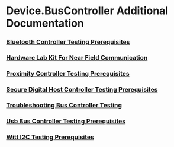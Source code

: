 # Device.BusController Additional Documentation
### [Bluetooth Controller Testing Prerequisites](bluetooth-controller-testing-prerequisites.md)
### [Hardware Lab Kit For Near Field Communication](hardware-lab-kit-for-near-field-communication.md)
### [Proximity Controller Testing Prerequisites](proximity-controller-testing-prerequisites.md)
### [Secure Digital Host Controller Testing Prerequisites](secure-digital-host-controller-testing-prerequisites.md)
### [Troubleshooting Bus Controller Testing](troubleshooting-bus-controller-testing.md)
### [Usb Bus Controller Testing Prerequisites](usb-bus-controller-testing-prerequisites.md)
### [Witt I2C Testing Prerequisites](witt-i2c-testing-prerequisites.md)
